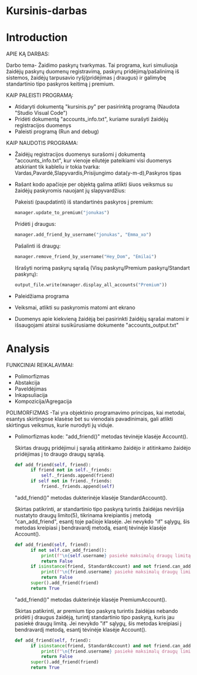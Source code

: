 # Kursinis-darbas

# Introduction

APIE KĄ DARBAS:

Darbo tema- Žaidimo paskyrų tvarkymas. Tai programa, kuri simuliuoja žaidėjų paskyrų duomenų registravimą, paskyrų pridėjimą/pašalinimą iš sistemos, žaidėjų tarpusavio ryšį(pridėjimas į draugus) ir galimybę standartinio tipo paskyros keitimą į premium.

KAIP PALEISTI PROGRAMĄ:
+ Atidaryti dokumentą "kursinis.py" per pasirinktą programą (Naudota "Studio Visual Code")
+ Pridėti dokumentą "accounts_info.txt", kuriame surašyti žaidėjų registracijos duomenys
+ Paleisti programą (Run and debug)

KAIP NAUDOTIS PROGRAMA:
+ Žaidėjų registracijos duomenys surašomi į dokumentą "accounts_info.txt", kur vienoje eilutėje pateikiami visi duomenys atskiriant tik kableliu ir tokia tvarka: Vardas,Pavardė,Slapyvardis,Prisijungimo data(y-m-d),Paskyros tipas
+ Rašant kodo apačioje per objektą galima atlikti šiuos veiksmus su žaidėjų paskyromis nauojant jų slapyvardžius:
  
    Pakeisti (paupdatinti) iš standartinės paskyros į premium:
    ```python
    manager.update_to_premium("jonukas")
    ```

    Pridėti į draugus:
    ```python
    manager.add_friend_by_username("jonukas", "Emma_xo")
    ```

    Pašalinti iš draugų:
    ```python
    manager.remove_friend_by_username("Hey_Dom", "Emilai")
    ```
    Išrašyti norimą paskyrų sąrašą (Visų paskyrų/Premium paskyrų/Standart paskyrų):
    ```python
    output_file.write(manager.display_all_accounts("Premium"))
    ```

+ Paleidžiama programa
+ Veiksmai, atlikti su paskyromis matomi ant ekrano
+ Duomenys apie kiekvieną žaidėją bei pasirinkti žaidėjų sąrašai matomi ir išsaugojami atsirai susikūrusiame dokumente "accounts_output.txt"
  

# Analysis

FUNKCINIAI REIKALAVIMAI:
+ Polimorfizmas
+ Abstakcija
+ Paveldėjimas
+ Inkapsuliacija
+ Kompozicija/Agregacija


POLIMORFIZMAS
-Tai yra objektinio programavimo principas, kai metodai, esantys skirtingose klasėse bet su vienodais pavadinimais, gali atlikti skirtingus veiksmus, kurie nurodyti jų viduje.
+ Polimorfizmas kode:
  "add_friend()" metodas tėvinėje klasėje Account().
  
  Skirtas draugų pridėjimui į sąrašą atitinkamo žaidėjo ir atitinkamo žaidėjo pridėjimas į to       draugo draugų sąrašą.
  ```python
  def add_friend(self, friend):
        if friend not in self._friends:
            self._friends.append(friend)
        if self not in friend._friends:
            friend._friends.append(self)
  ```
  "add_friend()" metodas dukterinėje klasėje StandardAccount().
  
  Skirtas patikrinti, ar standartinio tipo paskyrą turintis žaidėjas neviršija nustatyto draugų     limito(5), tikrinama kreipiantis į metodą "can_add_friend", esantį toje pačioje klasėje. Jei     nevykdo "if" sąlygų, šis metodas kreipiasi į bendravardį metodą, esantį tėvinėje klasėje         Account().
  ```python
  def add_friend(self, friend):
        if not self.can_add_friend():
            print(f"\n{self.username} pasiekė maksimalų draugų limitą (5).\n")
            return False
        if isinstance(friend, StandardAccount) and not friend.can_add_friend():
            print(f"\n{friend.username} pasiekė maksimalų draugų limitą (5).\n")
            return False
        super().add_friend(friend)
        return True
  ```
  "add_friend()" metodas dukterinėje klasėje PremiumAccount().
  
  Skirtas patikrinti, ar premium tipo paskyrą turintis žaidėjas nebando pridėti į draugus           žaidėją, turintį standartinio tipo paskyrą, kuris jau pasiekė draugų limitą. Jei nevykdo "if"    sąlygų, šis metodas kreipiasi į bendravardį metodą, esantį tėvinėje klasėje Account().
  ```python
  def add_friend(self, friend):
        if isinstance(friend, StandardAccount) and not friend.can_add_friend():
            print(f"\n{friend.username} pasiekė maksimalų draugų limitą (5).\n")
            return False
        super().add_friend(friend)
        return True
  ```



    
    


